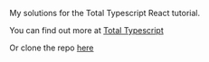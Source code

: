 My solutions for the Total Typescript React tutorial. 

You can find out more at [Total Typescript](https://www.totaltypescript.com/tutorials/react-with-typescript)

Or clone the repo [here](https://github.com/total-typescript/react-typescript-tutorial/tree/main)
